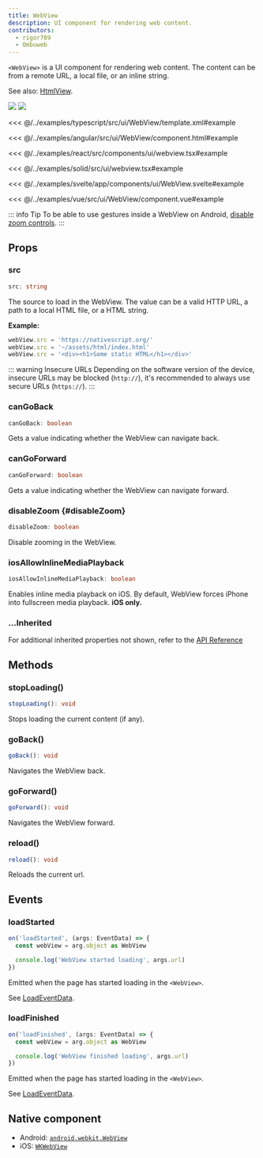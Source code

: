 ```yaml
---
title: WebView
description: UI component for rendering web content.
contributors:
  - rigor789
  - Ombuweb
---
```


`<WebView>` is a UI component for rendering web content. The content can be from a remote URL, a local file, or an inline string.

See also: [HtmlView](/ui/html-view).

<DeviceFrame type="ios">
<img src="../assets/images/screenshots/ios/WebView.png"/>
</DeviceFrame>
<DeviceFrame type="android">
<img src="../assets/images/screenshots/android/WebView.png"/>
</DeviceFrame>

<Tabs>
<Tab flavor="typescript">

<<< @/../examples/typescript/src/ui/WebView/template.xml#example

</Tab>
<Tab flavor="angular">

<<< @/../examples/angular/src/ui/WebView/component.html#example

</Tab>
<Tab flavor="react">

<<< @/../examples/react/src/components/ui/webview.tsx#example

</Tab>
<Tab flavor="solid">

<<< @/../examples/solid/src/ui/webview.tsx#example

</Tab>
<Tab flavor="svelte">

<<< @/../examples/svelte/app/components/ui/WebView.svelte#example

</Tab>
<Tab flavor="vue">

<<< @/../examples/vue/src/ui/WebView/component.vue#example

</Tab>
</Tabs>

::: info Tip
To be able to use gestures inside a WebView on Android, [disable zoom controls](#disableZoom).
:::

## Props

### src

```ts
src: string
```

The source to load in the WebView. The value can be a valid HTTP URL, a path to a local HTML file, or a HTML string.

**Example:**

```ts
webView.src = 'https://nativescript.org/'
webView.src = '~/assets/html/index.html'
webView.src = '<div><h1>Some static HTML</h1></div>'
```

::: warning Insecure URLs
Depending on the software version of the device, insecure URLs may be blocked (`http://`), it's recommended to always use secure URLs (`https://`).
:::

### canGoBack

```ts
canGoBack: boolean
```

Gets a value indicating whether the WebView can navigate back.

### canGoForward

```ts
canGoForward: boolean
```

Gets a value indicating whether the WebView can navigate forward.

### disableZoom {#disableZoom}

```ts
disableZoom: boolean
```

Disable zooming in the WebView.

### iosAllowInlineMediaPlayback

```ts
iosAllowInlineMediaPlayback: boolean
```

Enables inline media playback on iOS. By default, WebView forces iPhone into fullscreen media playback. **iOS only.**

### ...Inherited

For additional inherited properties not shown, refer to the [API Reference](/api/class/WebView)

## Methods

### stopLoading()

```ts
stopLoading(): void
```

Stops loading the current content (if any).

### goBack()

```ts
goBack(): void
```

Navigates the WebView back.

### goForward()

```ts
goForward(): void
```

Navigates the WebView forward.

### reload()

```ts
reload(): void
```

Reloads the current url.

## Events

### loadStarted

```ts
on('loadStarted', (args: EventData) => {
  const webView = arg.object as WebView

  console.log('WebView started loading', args.url)
})
```

Emitted when the page has started loading in the `<WebView>`.

See [LoadEventData](/api/interface/LoadEventData).

### loadFinished

```ts
on('loadFinished', (args: EventData) => {
  const webView = arg.object as WebView

  console.log('WebView finished loading', args.url)
})
```

Emitted when the page has started loading in the `<WebView>`.

See [LoadEventData](/api/interface/LoadEventData).

## Native component

- Android: [`android.webkit.WebView`](https://developer.android.com/reference/android/webkit/WebView)
- iOS: [`WKWebView`](https://developer.apple.com/documentation/webkit/wkwebview)

